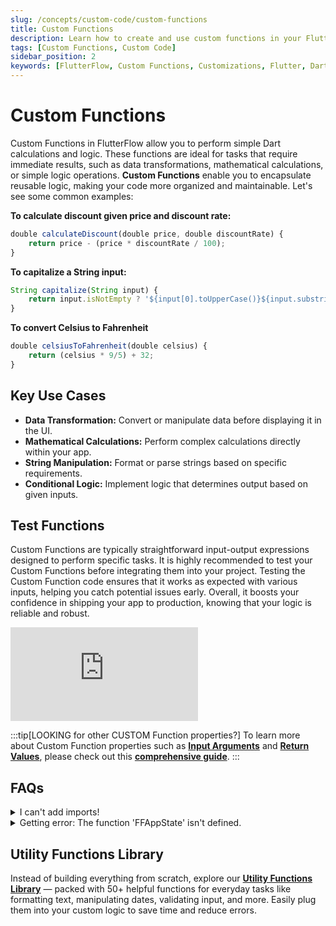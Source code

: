 ```yaml
---
slug: /concepts/custom-code/custom-functions
title: Custom Functions
description: Learn how to create and use custom functions in your FlutterFlow app to add custom functionalities.
tags: [Custom Functions, Custom Code]
sidebar_position: 2
keywords: [FlutterFlow, Custom Functions, Customizations, Flutter, Dart, Pub.dev]
---
```


# Custom Functions
Custom Functions in FlutterFlow allow you to perform simple Dart calculations and logic. These functions are ideal for tasks that require immediate results, such as data transformations, mathematical calculations, or simple logic operations. **Custom Functions** enable you to encapsulate reusable logic, making your code more organized and maintainable. Let's see some common examples:

**To calculate discount given price and discount rate:**

```js
double calculateDiscount(double price, double discountRate) {
    return price - (price * discountRate / 100);
}
```

**To capitalize a String input:**

```js
String capitalize(String input) {
    return input.isNotEmpty ? '${input[0].toUpperCase()}${input.substring(1)}' : '';
}
```

**To convert Celsius to Fahrenheit**

```js
double celsiusToFahrenheit(double celsius) {
    return (celsius * 9/5) + 32;
}
```

## Key Use Cases

- **Data Transformation:** Convert or manipulate data before displaying it in the UI.
- **Mathematical Calculations:** Perform complex calculations directly within your app.
- **String Manipulation:** Format or parse strings based on specific requirements.
- **Conditional Logic:** Implement logic that determines output based on given inputs.



## Test Functions

Custom Functions are typically straightforward input-output expressions designed to perform specific tasks. It is highly recommended to test your Custom Functions before integrating them into your project. Testing the Custom Function code ensures that it works as expected with various inputs, helping you catch potential issues early. Overall, it boosts your confidence in shipping your app to production, knowing that your logic is reliable and robust.

<div style={{
    position: 'relative',
    paddingBottom: 'calc(56.67989417989418% + 41px)', // Keeps the aspect ratio and additional padding
    height: 0,
    width: '100%'
}}>
    <iframe 
        src="https://demo.arcade.software/BnrHbpxrV7WaNtmn1HLB?embed&show_copy_link=true"
        title=""
        style={{
            position: 'absolute',
            top: 0,
            left: 0,
            width: '100%',
            height: '100%',
            colorScheme: 'light'
        }}
        frameborder="0"
        loading="lazy"
        webkitAllowFullScreen
        mozAllowFullScreen
        allowFullScreen
        allow="clipboard-write">
    </iframe>
</div>

:::tip[LOOKING for other CUSTOM Function properties?]
To learn more about Custom Function properties such as
[**Input Arguments**](custom-code.md#input-arguments) and
**[Return Values](custom-code.md#return-values)**, please
check out this
[**comprehensive guide**](custom-code.md).
:::


## FAQs

<details>
<summary>I can't add imports!</summary>

You can't have imports in a custom function. To be able to add imports, consider using a Custom Action.

</details>


<details>
<summary>Getting error: The function 'FFAppState' isn't defined.</summary>

You can't use the app state variable (i.e., `FFAppState().variablename`) directly in your custom 
function code. Instead, you can pass the app state variable as a parameter and then use it in your code.

</details>


## Utility Functions Library
Instead of building everything from scratch, explore our **[Utility Functions Library](https://marketplace.flutterflow.io/item/ZVBmWMGpXe6vqnASRHDA)** — packed with 50+ helpful functions for everyday tasks like formatting text, manipulating dates, validating input, and more. Easily plug them into your custom logic to save time and reduce errors.
